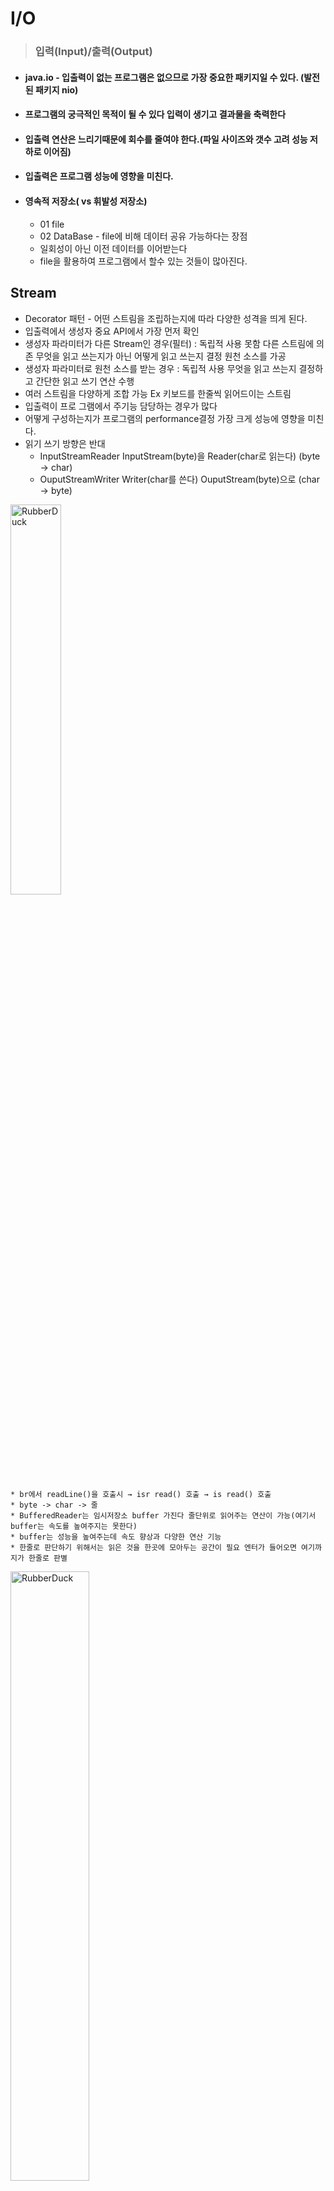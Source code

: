 
# I/O
>### 입력(Input)/출력(Output)
* #### java.io - 입출력이 없는 프로그램은 없으므로 가장 중요한 패키지일 수 있다. (발전된 패키지 nio)
* #### 프로그램의 궁극적인 목적이 될 수 있다 입력이 생기고 결과물을 축력한다
* #### 입출력 연산은 느리기때문에 회수를 줄여야 한다.(파일 사이즈와 갯수 고려 성능 저하로 이어짐)
* #### 입출력은 프로그램 성능에 영향을 미친다.
* #### 영속적 저장소( vs 휘발성 저장소)
    * 01 file
    * 02 DataBase - file에 비해 데이터 공유 가능하다는 장점
    * 일회성이 아닌 이전 데이터를 이어받는다
    * file을 활용하여 프로그램에서 할수 있는 것들이 많아진다.
## Stream
* Decorator 패턴 - 어떤 스트림을 조립하는지에 따라 다양한 성격을 띄게 된다.
* 입출력에서 생성자 중요 API에서 가장 먼저 확인
* 생성자 파라미터가 다른 Stream인 경우(필터) : 독립적 사용 못함 다른 스트림에 의존 무엇을 읽고 쓰는지가 아닌 어떻게 읽고 쓰는지 결정 원천 소스를 가공
* 생성자 파라미터로 원천 소스를 받는 경우 : 독립적 사용 무엇을 읽고 쓰는지 결정하고 간단한 읽고 쓰기 연산 수행
* 여러 스트림을 다양하게 조합 가능 Ex 키보드를 한줄씩 읽어드이는 스트림
* 입출력이 프로 그램에서 주기능 담당하는 경우가 많다
* 어떻게 구성하는지가 프로그램의 performance결정 가장 크게 성능에 영향을 미친다.
* 읽기 쓰기 방향은 반대
	* InputStreamReader InputStream(byte)을 Reader(char로 읽는다) (byte -> char)
	* OuputStreamWriter Writer(char를 쓴다) OuputStream(byte)으로 (char -> byte)

<img src="https://postfiles.pstatic.net/MjAyMjA2MDhfNSAg/MDAxNjU0Njg0Mzc1NTY0.1ohc1pSPA6z_8xxMjNhRsjpnvK9HISpO-mHim1IPa5sg.i-m5QAQAIWmWDS-zsdAsGDZoGmNlok8LoOP3Mvypi-Ag.PNG.forget980/image.png?type=w580" width="40%" height="40%" title="px(픽셀) 크기 설정" alt="RubberDuck"></img>

	* br에서 readLine()을 호출시 → isr read() 호출 → is read() 호출
	* byte -> char -> 줄
	* BufferedReader는 임시저장소 buffer 가진다 줄단위로 읽어주는 연산이 가능(여기서 buffer는 속도를 높여주지는 못한다)
	* buffer는 성능을 높여주는데 속도 향상과 다양한 연산 기능
	* 한줄로 판단하기 위해서는 읽은 것을 한곳에 모아두는 공간이 필요 엔터가 들어오면 여기까지가 한줄로 판별
	
<img src="https://postfiles.pstatic.net/MjAyMjA2MDhfMTcz/MDAxNjU0Njg0ODk4Mjgw.2sr2-_ZTtWZLDQD6BsryR3tqOQPZQBnEWlAF0Fsqb1cg.V8UhnD3t8F6T9a2DUteKukcAoVo-_5XUYJZcM8h5EPsg.PNG.forget980/image.png?type=w580" width="50%" height="50%" title="px(픽셀) 크기 설정" alt="RubberDuck"></img>

	* pw에서 println() 호출시 fw write() 호출
	* pw fw char 연산
	* 읽기는 원천소스를 읽는 stream이 먼저 등장 (읽기와 방향이 반대)
	* flush() 쓰기 연산시 필요 쓰기 또한 buffer를 사용 buffer는 다 채워야 나오지만 buffer가 체워지지 않더라도 강제로 채워 내보낸다
	* 문자열 복수 char여러개 여러개 모일수 있는 공간이 필요 - 필터는 연산을 위해 대부분 buffer를 가진다.
	
> ### buffer

   * 읽은 값은 바이트 배열로 들어가 buffer의 크기만큼 들고올수 있다.
   * count는 정확한 정보를 읽고 쓰기 위해 중요
   * 마지막에 buffer의 크기보다 적은 바이트를 읽을수 있어 count 사용
   * 입출력 연산이 컴퓨터 연산중 가장 오래 걸리는 연산 여러번 할 수록 오래 걸린다
   * buffer를 이용하여 입출력 연산을 줄인다.

<img src="https://postfiles.pstatic.net/MjAyMjA2MDhfMjc4/MDAxNjU0Njc3NDM5Mzky.hIahpsKb5khuWxx0Nt1mZhJkfiQmKQUefhfNU2AlVL4g.UvC1HZ5_xmkHlKl7sT2eisUrNlamKEaYK0rAv5_AXHUg.PNG.forget980/image.png?type=w580" width="40%" height="40%" title="px(픽셀) 크기 설정" alt="RubberDuck"></img>

```java
public class IOEx1 {
	public static void fileCopy(String filePath){
		FileInputStream fis = null;
		FileOutputStream fos = null;
		int idx = filePath.lastIndexOf(".");
		String ext = filePath.substring(idx);//.txt
		String preName = filePath.substring(0, idx +1);
		String copyName = preName + "_copy" + ext;
		try{
			fis = new FileInputStream(filePath);
			fos = new FileOutputStream(copyName);
			byte[] buffer = new byte[4096];
			int count = -1;
			while((count = fis.read(buffer)) != -1){
				fos.write(buffer, 0, count);//buffer를 설정하고 시작 인덱스와 읽는 갯수
			}
			JOptionPane.showMessageDialog(
					null, "복사완료"
			);
		}catch(IOException e){
			e.printStackTrace();
		}finally {
			IOUtil.closeAll(fis, fos);
		}
	}
	public static void main(String[] args) {
		fileCopy("d:\\java\\Lotto.zip");
	}
}
```
  	 * 환경에 따라 버퍼 크기에 따른 성능 그래프가 달라짐 적당한 크기가 무엇인지 test가 필요
   	
	 * 초반에는 급격하게 성능이 좋아지지만 일정 크기 이상이 되면 완만하게 증가 증가하는 버퍼에 비해 비효율적으로 성능 상승
